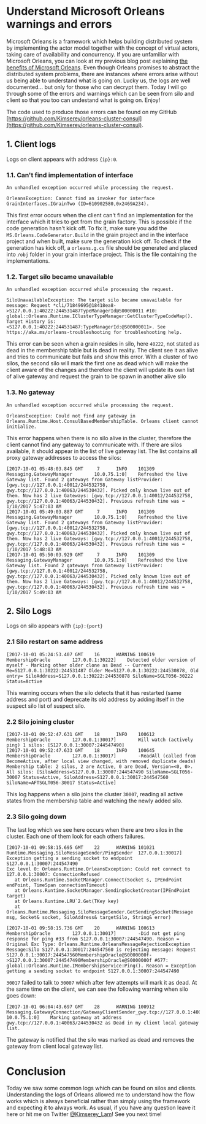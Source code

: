 # Understand Microsoft Orleans warnings and errors

Microsoft Orleans is a framework which helps building distributed system by implementing the actor model together with the concept of virtual actors, taking care of availability and concurrency. If you are unfamiliar with Microsoft Orleans, you can look at my previous blog post explaining [the benefits of Microsoft Orleans](https://kimsereyblog.blogspot.sg/2017/10/a-first-look-at-microsoft-orleans.html). Even though Orleans promises to abstract the distributed system problems, there are instances where errors arise without us being able to understand what is going on. Lucky us, the logs are well documented... but only for those who can decrypt them.
Today I will go through some of the errors and warnings which can be seen from silo and client so that you too can undestand what is going on. Enjoy!

The code used to produce those errors can be found on my GitHub [https://github.com/Kimserey/orleans-cluster-consul](https://github.com/Kimserey/orleans-cluster-consul). 

## 1. Client logs

Logs on client appears with address `{ip}:0`.

### 1.1. Can't find implementation of interface

```
An unhandled exception occurred while processing the request.

OrleansException: Cannot find an invoker for interface GrainInterfaces.IGrainTwo (ID=610902580,0x2469A234).
```

This first error occurs when the client can't find an implementation for the interface which it tries to get from the grain factory.
This is possible if the code generation hasn't kick off. To fix it, make sure you add the `MS.Orleans.CodeGenerator.Build` in the grain project and in the interface project and when built, make sure the generation kick off. To check if the generation has kick off, a `orleans.g.cs` file should be generated and placed into `/obj` folder in your grain interface project. This is the file containing the implementations.

### 1.2. Target silo became unavailable

```
An unhandled exception occurred while processing the request.

SiloUnavailableException: The target silo became unavailable for message: Request *cli/71849695@18418ea8->S127.0.0.1:40222:244531487TypeManagerId@S00000011 #10: global::Orleans.Runtime.IClusterTypeManager:GetClusterTypeCodeMap(). Target History is: <S127.0.0.1:40222:244531487:TypeManagerId:@S00000011>. See https://aka.ms/orleans-troubleshooting for troubleshooting help.
```

This error can be seen when a grain resides in silo, here `40222`, not stated as dead in the membership table but is dead in reality. The client see it as alive and tries to communicate but fails and show this error. 
With a cluster of two silos, the second silo will mark the first one as dead which will make the client aware of the changes and therefore the client will update its own list of alive gateway and request the grain to be spawn in another alive silo

### 1.3. No gateway

```
An unhandled exception occurred while processing the request.

OrleansException: Could not find any gateway in Orleans.Runtime.Host.ConsulBasedMembershipTable. Orleans client cannot initialize.
```

This error happens when there is no silo alive in the cluster, therefore the client cannot find any gateway to communicate with.
If there are silos available, it should appear in the list of live gateway list. The list contains all proxy gateway addresses to access the silos:

```
[2017-10-01 05:48:03.845 GMT     7      INFO    101309  Messaging.GatewayManager        10.0.75.1:0]    Refreshed the live Gateway list. Found 2 gateways from Gateway listProvider: [gwy.tcp://127.0.0.1:40012/244532758, gwy.tcp://127.0.0.1:40063/244530432]. Picked only known live out of them. Now has 2 live Gateways: [gwy.tcp://127.0.0.1:40012/244532758, gwy.tcp://127.0.0.1:40063/244530432]. Previous refresh time was = 1/10/2017 5:47:03 AM
[2017-10-01 05:49:03.887 GMT     7      INFO    101309  Messaging.GatewayManager        10.0.75.1:0]    Refreshed the live Gateway list. Found 2 gateways from Gateway listProvider: [gwy.tcp://127.0.0.1:40012/244532758, gwy.tcp://127.0.0.1:40063/244530432]. Picked only known live out of them. Now has 2 live Gateways: [gwy.tcp://127.0.0.1:40012/244532758, gwy.tcp://127.0.0.1:40063/244530432]. Previous refresh time was = 1/10/2017 5:48:03 AM
[2017-10-01 05:50:03.929 GMT     7      INFO    101309  Messaging.GatewayManager        10.0.75.1:0]    Refreshed the live Gateway list. Found 2 gateways from Gateway listProvider: [gwy.tcp://127.0.0.1:40012/244532758, gwy.tcp://127.0.0.1:40063/244530432]. Picked only known live out of them. Now has 2 live Gateways: [gwy.tcp://127.0.0.1:40012/244532758, gwy.tcp://127.0.0.1:40063/244530432]. Previous refresh time was = 1/10/2017 5:49:03 AM
```

## 2. Silo Logs

Logs on silo appears with `{ip}:{port}`

### 2.1 Silo restart on same address

```
[2017-10-01 05:24:53.407 GMT    16      WARNING 100619  MembershipOracle        127.0.0.1:30222]    Detected older version of myself - Marking other older clone as Dead -- Current Me=S127.0.0.1:30222:244531487 Older Me=S127.0.0.1:30222:244530878, Old entry= SiloAddress=S127.0.0.1:30222:244530878 SiloName=SGLT056-30222 Status=Active
```

This warning occurs when the silo detects that it has restarted (same address and port) and deprecate its old address by adding itself in the suspect silo list of suspect silo.

### 2.2 Silo joining cluster

```
[2017-10-01 09:52:47.631 GMT    18      INFO    100612  MembershipOracle        127.0.0.1:30017]        Will watch (actively ping) 1 silos: [S127.0.0.1:30007:244547490]
[2017-10-01 09:52:47.633 GMT    18      INFO    100645  MembershipOracle        127.0.0.1:30017]        -ReadAll (called from BecomeActive, after local view changed, with removed duplicate deads) Membership table: 2 silos, 2 are Active, 0 are Dead, Version=<0, 0>. All silos: [SiloAddress=S127.0.0.1:30007:244547490 SiloName=SGLT056-30007 Status=Active, SiloAddress=S127.0.0.1:30017:244547560 SiloName=AFTSGLT056-30017 Status=Active]
```

This log happens when a silo joins the cluster `30007`, reading all active states from the membership table and watching the newly added silo.

### 2.3 Silo going down

The last log which we see here occurs when there are two silos in the cluster. Each one of them look for each others failures.

```
[2017-10-01 09:58:15.695 GMT    22      WARNING 101021  Runtime.Messaging.SiloMessageSender/PingSender  127.0.0.1:30017]        Exception getting a sending socket to endpoint S127.0.0.1:30007:244547490
Exc level 0: Orleans.Runtime.OrleansException: Could not connect to 127.0.0.1:30007: ConnectionRefused
   at Orleans.Runtime.SocketManager.Connect(Socket s, IPEndPoint endPoint, TimeSpan connectionTimeout)
   at Orleans.Runtime.SocketManager.SendingSocketCreator(IPEndPoint target)
   at Orleans.Runtime.LRU`2.Get(TKey key)
   at Orleans.Runtime.Messaging.SiloMessageSender.GetSendingSocket(Message msg, Socket& socket, SiloAddress& targetSilo, String& error)

[2017-10-01 09:58:15.736 GMT    20      WARNING 100613  MembershipOracle        127.0.0.1:30017]        -Did not get ping response for ping #33 from S127.0.0.1:30007:244547490. Reason = Original Exc Type: Orleans.Runtime.OrleansMessageRejectionException Message:Silo S127.0.0.1:30017:244547560 is rejecting message: Request S127.0.0.1:30017:244547560MembershipOracle@S0000000f->S127.0.0.1:30007:244547490MembershipOracle@S0000000f #677: global::Orleans.Runtime.IMembershipService:Ping(). Reason = Exception getting a sending socket to endpoint S127.0.0.1:30007:244547490
```

`30017` failed to talk to `30007` which after few attempts will mark it as dead.
At the same time on the client, we can see the following warning when silo goes down:

```
[2017-10-01 06:04:43.697 GMT    28      WARNING 100912  Messaging.GatewayConnection/GatewayClientSender_gwy.tcp://127.0.0.1:40063/244530432     10.0.75.1:0]    Marking gateway at address gwy.tcp://127.0.0.1:40063/244530432 as Dead in my client local gateway list.
```

The gateway is notified that the silo was marked as dead and removes the gateway from client local gateway list.

# Conclusion

Today we saw some common logs which can be found on silos and clients. Understanding the logs of Orleans allowed me to understand how the flow works which is always beneficial rather than simply using the framework and expecting it to always work. As usual, if you have any question leave it here or hit me on Twitter [@Kimserey_Lam](https://twitter.com/Kimserey_Lam)! See you next time!